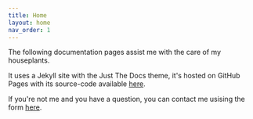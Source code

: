 ```yaml
---
title: Home
layout: home
nav_order: 1
---
```


The following documentation pages assist me with the care of my houseplants.

It uses a Jekyll site with the Just The Docs theme, it's hosted on GitHub Pages with its source-code available [here](https://github.com/trleahy/Plant-Care).

If you're not me and you have a question, you can contact me usising the form [here](https://oblivionmedia.typeform.com/to/EwQYqmPa).

